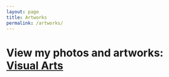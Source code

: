 ```yaml
---
layout: page
title: Artworks 
permalink: /artworks/
---
```


# View my photos and artworks: [Visual Arts](https://prateeksahu.com/artworks/) 
